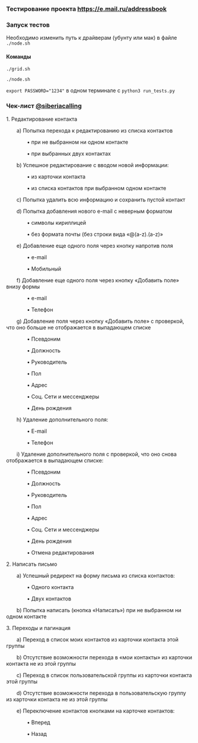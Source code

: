 ### Тестирование проекта https://e.mail.ru/addressbook

### Запуск тестов

Необходимо изменить путь к драйверам (убунту или мак) в файле `./node.sh`
#### Команды

`./grid.sh` 

`./node.sh`

`export PASSWORD="1234"` в одном терминале с `python3 run_tests.py`

### Чек-лист [@siberiacalling](https://github.com/siberiacalling)
<p>1. Редактирование контакта</p>
	<p>&emsp;&emsp;а) Попытка перехода к редактированию из списка контактов</p>
	<p>&emsp;&emsp;&emsp;&emsp;&bull; при не выбранном ни одном контакте</p>
	<p>&emsp;&emsp;&emsp;&emsp;&bull; при выбранных двух контактах</p>
	<p>&emsp;&emsp;b) Успешное редактирование с вводом новой информации:</p>
	<p>&emsp;&emsp;&emsp;&emsp;&bull; из карточки контакта</p>
	<p>&emsp;&emsp;&emsp;&emsp;&bull; из списка контактов при выбранном одном контакте</p>
	<p>&emsp;&emsp;c) Попытка удалить всю информацию и сохранить пустой контакт</p>
	<p>&emsp;&emsp;d) Попытка добавления нового e-mail с неверным форматом</p>
	<p>&emsp;&emsp;&emsp;&emsp;&bull; символы кириллицей</p>
	<p>&emsp;&emsp;&emsp;&emsp;&bull; без формата почты (без строки вида «@(a-z).(a-z)»</p>
	<p>&emsp;&emsp;e) Добавление еще одного поля через кнопку напротив поля</p>
	<p>&emsp;&emsp;&emsp;&emsp;&bull; e-mail</p>
	<p>&emsp;&emsp;&emsp;&emsp;&bull; Мобильный</p>
	<p>&emsp;&emsp;f) Добавление еще одного поля через кнопку «Добавить поле» внизу формы</p>
	<p>&emsp;&emsp;&emsp;&emsp;&bull; e-mail</p>
	<p>&emsp;&emsp;&emsp;&emsp;&bull; Телефон</p>
	<p>&emsp;&emsp;g) Добавление поля через кнопку «Добавить поле» с проверкой, что оно больше не отображается в выпадающем списке</p>
	<p>&emsp;&emsp;&emsp;&emsp;&bull; Псевдоним</p>
	<p>&emsp;&emsp;&emsp;&emsp;&bull; Должность</p>
	<p>&emsp;&emsp;&emsp;&emsp;&bull; Руководитель</p>
	<p>&emsp;&emsp;&emsp;&emsp;&bull; Пол</p>
	<p>&emsp;&emsp;&emsp;&emsp;&bull; Адрес</p>
	<p>&emsp;&emsp;&emsp;&emsp;&bull; Соц. Сети и мессенджеры</p>
	<p>&emsp;&emsp;&emsp;&emsp;&bull; День рождения</p>
	<p>&emsp;&emsp;h) Удаление дополнительного поля:</p>
	<p>&emsp;&emsp;&emsp;&emsp;&bull; E-mail</p>
	<p>&emsp;&emsp;&emsp;&emsp;&bull; Телефон</p>
	<p>&emsp;&emsp;i) Удаление дополнительного поля с проверкой, что оно снова отображается в выпадающем списке:</p>
	<p>&emsp;&emsp;&emsp;&emsp;&bull; Псевдоним</p>
	<p>&emsp;&emsp;&emsp;&emsp;&bull; Должность</p>
	<p>&emsp;&emsp;&emsp;&emsp;&bull; Руководитель</p>
	<p>&emsp;&emsp;&emsp;&emsp;&bull; Пол</p>
	<p>&emsp;&emsp;&emsp;&emsp;&bull; Адрес</p>
	<p>&emsp;&emsp;&emsp;&emsp;&bull; Соц. Сети и мессенджеры</p>
	<p>&emsp;&emsp;&emsp;&emsp;&bull; День рождения</p>
	<p>&emsp;&emsp;&emsp;&emsp;&bull; Отмена редактирования</p>
<p>2. Написать письмо</p>
	<p>&emsp;&emsp;а) Успешный редирект на форму письма из списка контактов:</p>
	<p>&emsp;&emsp;&emsp;&emsp;&bull; Одного контакта</p>
	<p>&emsp;&emsp;&emsp;&emsp;&bull; Двух контактов</p>
	<p>&emsp;&emsp;b) Попытка написать (кнопка «Написать») при не выбранном ни одном контакте </p>
<p>3. Переходы и пагинация</p>
	<p>&emsp;&emsp;а) Переход в список моих контактов из карточки контакта этой группы</p>
	<p>&emsp;&emsp;b) Отсутствие возможности перехода в «мои контакты» из карточки контакта не из этой группы</p>
	<p>&emsp;&emsp;c) Переход в список пользовательской группы из карточки контакта этой группы</p>
	<p>&emsp;&emsp;d) Отсутствие возможности перехода в пользовательскую группу из карточки контакта не из этой группы</p>
	<p>&emsp;&emsp;e) Переключение контактов кнопками  на карточке контактов:</p>
	<p>&emsp;&emsp;&emsp;&emsp;&bull; Вперед</p>
	<p>&emsp;&emsp;&emsp;&emsp;&bull; Назад</p>
